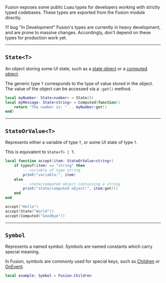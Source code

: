 Fusion exposes some public Luau types for developers working with strictly typed
codebases. These types are exported from the Fusion module directly.

!!! bug "In Development"
	Fusion's types are currently in heavy development, and are prone to massive
	changes. Accordingly, don't depend on these types for production work yet.

-----

## `State<T>`

An object storing some UI state, such as a [state object](/api-reference/state)
or a [computed object](/api-reference/computed).

The generic type `T` corresponds to the type of value stored in the object. The
value of the object can be accessed via a `:get()` method.

```Lua
local myNumber: State<number> = State(5)
local myMessage: State<string> = Computed(function()
	return "The number is: " .. myNumber:get()
end)
```

-----

## `StateOrValue<T>`

Represents either a variable of type `T`, or some UI state of type `T`.

This is equivalent to `State<T> | T`.

```Lua
local function accept(item: StateOrValue<string>)
	if typeof(item) == "string" then
		-- variable of type string
		print("variable:", item)
	else
		-- state/computed object containing a string
		print("state/computed object:", item:get())
	end
end

accept("Hello")
accept(State("World"))
accept(Computed("Goodbye"))
```

-----

## `Symbol`

Represents a named symbol. Symbols are named constants which carry special
meaning.

In Fusion, symbols are commonly used for special keys, such as
[Children](/api-reference/children) or [OnEvent](/api-reference/onevent).

```Lua
local example: Symbol = Fusion.Children
```